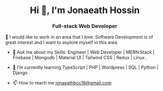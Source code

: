 <h1 align="center">Hi 👋, I'm Jonaeath Hossin</h1>
<h3 align="center">Full-stack Web Developer</h3>
👯 I would like to work in an area that I love. Software Development is of great interest and I want to explore myself in this area.

- 🌱 Ask me about my Skills: Engineer | Web Developer | MERN Stack | Firebase | Mongodb | Material UI | Tailwind CSS | Redux | Linux .

- 💬 I’m currently learning TypeScript | PHP | Wordpress | SQL | Python | Django .
  
- 📫 How to reach me  jonaeathbcc18@gmail.com
